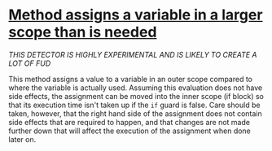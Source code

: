 # [Method assigns a variable in a larger scope than is needed](http://fb-contrib.sourceforge.net/bugdescriptions.html#BAS_BLOATED_ASSIGNMENT_SCOPE)

_THIS DETECTOR IS HIGHLY EXPERIMENTAL AND IS LIKELY TO CREATE A LOT OF FUD_

This method assigns a value to a variable in an outer scope compared to where the variable is actually used.
			Assuming this evaluation does not have side effects, the assignment can be moved into the inner scope (if block)
			so that its execution time isn't taken up if the `if` guard is false. Care should be
			taken, however, that the right hand side of the assignment does not contain side
			effects that are required to happen, and that changes are not made further down that
			will affect the execution of the assignment when done later on.